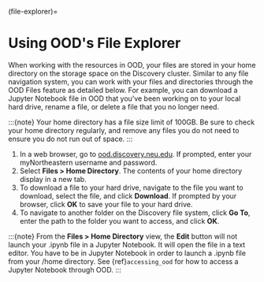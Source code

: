 (file-explorer)=

# Using OOD's File Explorer

When working with the resources in OOD, your files are stored in your home directory
on the storage space on the Discovery cluster. Similar to any file navigation system,
you can work with your files and directories through the OOD Files feature as detailed below.
For example, you can download a Jupyter Notebook file in OOD that you’ve been working
on to your local hard drive, rename a file, or delete a file that you no longer need.

:::{note}
Your home directory has a file size limit of 100GB. Be sure to check your home
directory regularly, and remove any files you do not need to ensure you do not run out of space.
:::

1. In a web browser, go to [ood.discovery.neu.edu](https://ood.discovery.neu.edu). If prompted, enter your myNortheastern username and password.
2. Select **Files > Home Directory**. The contents of your home directory display in a new tab.
3. To download a file to your hard drive, navigate to the file you want to download,
   select the file, and click **Download**. If prompted by your browser,
   click **OK** to save your file to your hard drive.
4. To navigate to another folder on the Discovery file system, click **Go To**,
   enter the path to the folder you want to access, and click **OK**.

:::{note}
From the **Files > Home Directory** view, the **Edit** button will not launch your
.ipynb file in a Jupyter Notebook. It will open the file in a text editor. You have
to be in Jupyter Notebook in order to launch a .ipynb file from your /home directory.
See {ref}`accessing_ood` for how to access a Jupyter Notebook through OOD.
:::
